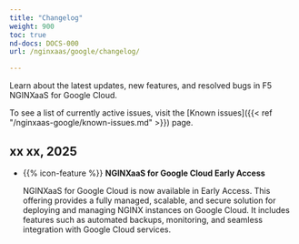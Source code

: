 ```yaml
---
title: "Changelog"
weight: 900
toc: true
nd-docs: DOCS-000
url: /nginxaas/google/changelog/

---
```


Learn about the latest updates, new features, and resolved bugs in F5 NGINXaaS for Google Cloud.

To see a list of currently active issues, visit the [Known issues]({{< ref "/nginxaas-google/known-issues.md" >}}) page.

## xx xx, 2025

- {{% icon-feature %}} **NGINXaaS for Google Cloud Early Access**

   NGINXaaS for Google Cloud is now available in Early Access. This offering provides a fully managed, scalable, and secure solution for deploying and managing NGINX instances on Google Cloud. It includes features such as automated backups, monitoring, and seamless integration with Google Cloud services.
